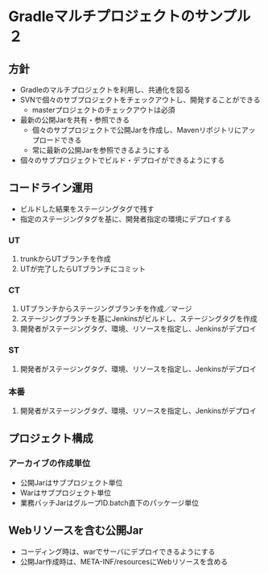 # Gradleマルチプロジェクトのサンプル２

## 方針
* Gradleのマルチプロジェクトを利用し、共通化を図る
* SVNで個々のサブプロジェクトをチェックアウトし、開発することができる
  * masterプロジェクトのチェックアウトは必須
* 最新の公開Jarを共有・参照できる
  * 個々のサブプロジェクトで公開Jarを作成し、Mavenリポジトリにアップロードできる
  * 常に最新の公開Jarを参照できるようにする
* 個々のサブプロジェクトでビルド・デプロイができるようにする

## コードライン運用
* ビルドした結果をステージングタグで残す
* 指定のステージングタグを基に、開発者指定の環境にデプロイする

### UT
1. trunkからUTブランチを作成
1. UTが完了したらUTブランチにコミット

### CT
1. UTブランチからステージングブランチを作成／マージ
1. ステージングブランチを基にJenkinsがビルドし、ステージングタグを作成
1. 開発者がステージングタグ、環境、リソースを指定し、Jenkinsがデプロイ

### ST
1. 開発者がステージングタグ、環境、リソースを指定し、Jenkinsがデプロイ

### 本番
1. 開発者がステージングタグ、環境、リソースを指定し、Jenkinsがデプロイ

## プロジェクト構成
### アーカイブの作成単位
* 公開Jarはサブプロジェクト単位
* Warはサブプロジェクト単位
* 業務バッチJarはグループID.batch直下のパッケージ単位

## Webリソースを含む公開Jar
* コーディング時は、warでサーバにデプロイできるようにする
* 公開Jar作成時は、META-INF/resourcesにWebリソースを含める
